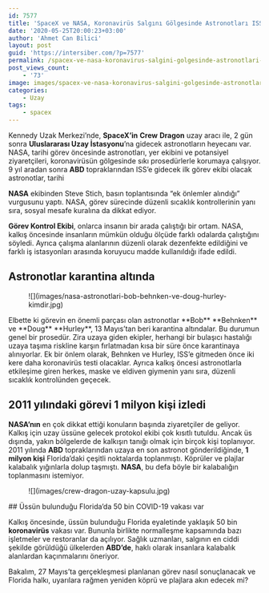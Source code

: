 ```yaml
---
id: 7577
title: 'SpaceX ve NASA, Koronavirüs Salgını Gölgesinde Astronotları ISS Görevi İçin Nasıl Hazırlıyor?'
date: '2020-05-25T20:00:23+03:00'
author: 'Ahmet Can Bilici'
layout: post
guid: 'https://intersiber.com/?p=7577'
permalink: /spacex-ve-nasa-koronavirus-salgini-golgesinde-astronotlari-iss-gorevi-icin-nasil-hazirliyor/
post_views_count:
    - '73'
image: images/spacex-ve-nasa-koronavirus-salgini-golgesinde-astronotlari-iss-gorevi-icin-nasil-hazirliyor-scaled.jpg
categories:
    - Uzay
tags:
    - spacex
---
```


Kennedy Uzak Merkezi’nde, **SpaceX’in** **Crew** **Dragon** uzay aracı ile, 2 gün sonra **Uluslararası Uzay İstasyonu**’na gidecek astronotların heyecanı var. NASA, tarihi görev öncesinde astronotları, yer ekibini ve potansiyel ziyaretçileri, koronavirüsün gölgesinde sıkı prosedürlerle korumaya çalışıyor. 9 yıl aradan sonra **ABD** topraklarından ISS’e gidecek ilk görev ekibi olacak astronotlar, tarihi

**NASA** ekibinden Steve Stich, basın toplantısında “ek önlemler alındığı” vurgusunu yaptı. NASA, görev sürecinde düzenli sıcaklık kontrollerinin yanı sıra, sosyal mesafe kuralına da dikkat ediyor.

**Görev Kontrol Ekibi**, onlarca insanın bir arada çalıştığı bir ortam. NASA, kalkış öncesinde insanların mümkün olduğu ölçüde farklı odalarda çalıştığını söyledi. Ayrıca çalışma alanlarının düzenli olarak dezenfekte edildiğini ve farklı iş istasyonları arasında koruyucu madde kullanıldığı ifade edildi.

## Astronotlar karantina altında

<figure class="wp-block-image size-large">![](images/nasa-astronotlari-bob-behnken-ve-doug-hurley-kimdir.jpg)</figure>Elbette ki görevin en önemli parçası olan astronotlar **Bob** **Behnken** ve **Doug** **Hurley**, 13 Mayıs’tan beri karantina altındalar. Bu durumun genel bir prosedür. Zira uzaya giden ekipler, herhangi bir bulaşıcı hastalığı uzaya taşıma riskline karşın fırlatmadan kısa bir süre önce karantinaya alınıyorlar. Ek bir önlem olarak, Behnken ve Hurley, ISS’e gitmeden önce iki kere daha koronavirüs testi olacaklar. Ayrıca kalkış öncesi astronotlarla etkileşime giren herkes, maske ve eldiven giymenin yanı sıra, düzenli sıcaklık kontrolünden geçecek.

## 2011 yılındaki görevi 1 milyon kişi izledi

**NASA’nın** en çok dikkat ettiği konuların başında ziyaretçiler de geliyor. Kalkış için uzay üssüne gelecek protokol ekibi çok kısıtlı tutuldu. Ancak üs dışında, yakın bölgelerde de kalkışın tanığı olmak için birçok kişi toplanıyor. 2011 yılında **ABD** topraklarından uzaya en son astronot gönderildiğinde, **1 milyon kişi** Florida’daki çeşitli noktalarda toplanmıştı. Köprüler ve plajlar kalabalık yığınlarla dolup taşmıştı. **NASA**, bu defa böyle bir kalabalığın toplanmasını istemiyor.

<figure class="wp-block-image size-large">![](images/crew-dragon-uzay-kapsulu.jpg)</figure>## Üssün bulunduğu Florida’da 50 bin COVID-19 vakası var

Kalkış öncesinde, üssün bulunduğu Florida eyaletinde yaklaşık 50 bin **koronavirüs** vakası var. Bununla birlikte normalleşme kapsamında bazı işletmeler ve restoranlar da açılıyor. Sağlık uzmanları, salgının en ciddi şekilde görüldüğü ülkelerden **ABD’de**, haklı olarak insanlara kalabalık alanlardan kaçınmalarını öneriyor.

Bakalım, 27 Mayıs’ta gerçekleşmesi planlanan görev nasıl sonuçlanacak ve Florida halkı, uyarılara rağmen yeniden köprü ve plajlara akın edecek mi?